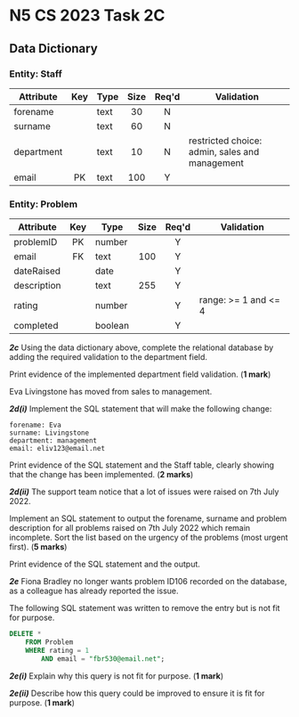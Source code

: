 # N5 CS 2023 Task 2C

## Data Dictionary

### Entity: Staff

| Attribute | Key   | Type | Size  | Req'd | Validation |
| --------- | :---: | ---- | :---: | :---: | ---------- |
| forename  |       | text | 30    | N     |            |
| surname   |       | text | 60    | N     |            |
| department |      | text | 10    | N     | restricted choice: admin, sales and management |
| email     | PK    | text | 100   | Y     |            |

### Entity: Problem

| Attribute | Key   | Type | Size  | Req'd | Validation |
| --------- | :---: | ---- | :---: | :---: | ---------- |
| problemID | PK    | number |     | Y     |            |
| email     | FK    | text | 100   | Y     |            |
| dateRaised |      | date |       | Y     |            |
| description |     | text | 255   | Y     |            |
| rating    |       | number |     | Y     | range: >= 1 and <= 4 |
| completed |       | boolean |    | Y     |            |

___2c___ Using the data dictionary above, complete the relational database by adding the required validation to the department field.

Print evidence of the implemented department field validation. 
 (__1 mark__)

Eva Livingstone has moved from sales to management.

___2d(i)___ Implement the SQL statement that will make the following change:

```
forename: Eva 
surname: Livingstone 
department: management 
email: eliv123@email.net 
```

Print evidence of the SQL statement and the Staff table, clearly showing that the change has been implemented.  (__2 marks__)

___2d(ii)___ The support team notice that a lot of issues were raised on 7th July 2022.

Implement an SQL statement to output the forename, surname and problem description for all problems raised on 7th July 2022 which remain incomplete. Sort the list based on the urgency of the problems (most urgent first).  (__5 marks__)

Print evidence of the SQL statement and the output.

___2e___ Fiona Bradley no longer wants problem ID106 recorded on the database, as a colleague has already reported the issue.

The following SQL statement was written to remove the entry but is not fit for purpose.

```sql
DELETE *
    FROM Problem
    WHERE rating = 1
        AND email = "fbr530@email.net";
```

___2e(i)___ Explain why this query is not fit for purpose.  (__1 mark__)

___2e(ii)___ Describe how this query could be improved to ensure it is fit for purpose.  (__1 mark__)
